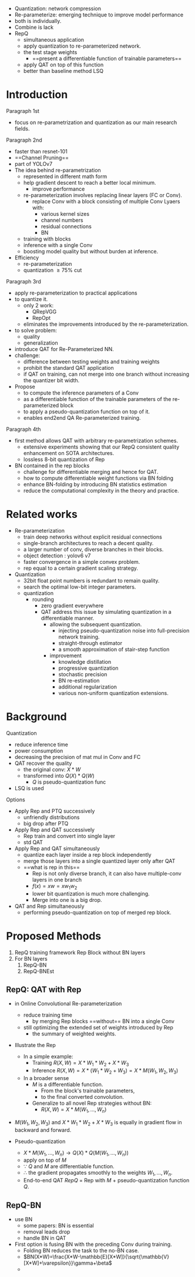 - Quantization: network compression
- Re-parameterize: emerging technique to improve model performance
- both is individually.
- Combine is lack
- RepQ
	- simultaneous application
	- apply quantization to re-parameterized network.
	- the test stage weights
		- ==present a differentiable function of trainable parameters==
	- apply QAT on top of this function
	- better than baseline method LSQ
# Introduction
Paragraph 1st
- focus on re-parametrization and quantization as our main research fields.

Paragraph 2nd
- faster than resnet-101
- ==Channel Pruning== 
- part of YOLOv7
- The idea behind re-parametrization
	- represented in different math form
	- help gradient descent to reach a better local minimum.
		- improve performance
	- re-parameterization involves replacing linear layers (FC or Conv).
		- replace Conv with a block consisting of multiple Conv Lyaers with:
			- various kernel sizes
			- channel numbers
			- residual connections
			- BN
	- training with blocks
	- inference with a single Conv
	- boosting model quality but without burden at inference.
- Efficiency
	- re-parameterization
	- quantization $\ge75\%$ cut

Paragraph 3rd
- apply re-parameterization to practical applications
- to quantize it.
	- only 2 work:
		- QRepVGG
		- RepOpt
	- eliminates the improvements introduced by the re-parameterization.
- to solve problem:
	- quality
	- generalization
- introduce QAT for Re-Parameterized NN.
- challenge:
	- difference between testing weights and training weights
	- prohibit the standard QAT application
	- if QAT on training, can not merge into one branch without increasing the quantizer bit width.
- Propose
	- to compute the inference parameters of a Conv 
	- as a differentiable function of the trainable parameters of the re-parameterized block
	- to apply a pseudo-quantization function on top of it.
	- enables end2end QA Re-parameterized training.

Paragraph 4th
- first method allows QAT with arbitrary re-parametrization schemes.
	- extensive experiments showing that our RepQ consistent quality enhancement on SOTA architectures.
	- lossless 8-bit quantization of Rep
- BN contained in the rep blocks 
	- challenge for differentiable merging and hence for QAT.
	- how to compute differentiable weight functions via BN folding
	- enhance BN-folding by introducing BN statistics estimation
	- reduce the computational complexity in the theory and practice.
# Related works
- Re-parameterization
	- train deep networks without explicit residual connections
	- single-branch architectures to reach a decent quality.
	- a larger number of conv, diverse branches in their blocks.
	- object detection : yolov6 v7
	- faster convergence in a simple convex problem.
	- rep equal to a certain gradient scaling strategy.
- Quantization
	- 32bit float point numbers is redundant to remain quality.
	- search the optimal low-bit integer parameters.
	- quantization
		- rounding
			- zero gradient everywhere
			- QAT address this issue by simulating quantization in a differentiable manner.
				- allowing the subsequent quantization.
					- injecting pseudo-quantization noise into full-precision network training.
					- straight-through estimator
					- a smooth approximation of stair-step function
				- improvement
					- knowledge distillation
					- progressive quantization
					- stochastic precision
					- BN re-estimation
					- additional regularization
					- various non-uniform quantization extensions.
# Background

Quantization
- reduce inference time
- power consumption
- decreasing the precision of mat mul in Conv and FC
- QAT recover the quality
	- the original conv: $X * W$ 
	- transformed into $Q(X)*Q(W)$
		- $Q$ is pseudo-quantization func
- LSQ is used

Options
- Apply Rep and PTQ successively
	- unfriendly distributions
	- big drop after PTQ
- Apply Rep and QAT successively
	- Rep train and convert into single layer
	- std QAT
- Apply Rep and QAT simultaneously
	- quantize each layer inside a rep block independently
	- merge those layers into a single quantized layer only after QAT
	- ==what is rep in this==
		- Rep is not only diverse branch, it can also have multiple-conv layers in one branch
		- $f(x)=xw=xw_1w_2$
		- lower bit quantization is much more challenging.
		- Merge into one is a big drop.
- QAT and Rep simultaneously
	- performing pseudo-quantization on top of merged rep block.

# Proposed Methods

1. RepQ training framework Rep Block without BN layers
2. For BN layers
	1. RepQ-BN
	2. RepQ-BNEst
## RepQ: QAT with Rep
- in Online Convolutional Re-parameterization
	- reduce training time
		- by merging Rep blocks ==without== BN into a single Conv
	- still optimizing the extended set of weights introduced by Rep
		- the summary of weighted weights.
- Illustrate the Rep
	- In a simple example: 
		- Training $R(X, W)=X*W_1*W_2+X*W_3$
		- Inference $R(X,W)=X*(W_1*W_2+W_3)=X*M(W_1,W_2,W_3)$
	- In a broader sense
		- $M$ is a differentiable function.
			- From the block's trainable parameters,
			- to the final converted convolution.
		- Generalize to all novel Rep strategies without BN:
			- $R(X,W)=X*M(W_1,...,W_n)$

- $M(W_1, W_2, W_3)$ and $X*W_1*W_2+X*W_3$ is equally in gradient flow in backward and forward.

- Pseudo-quantization
	- $X*M(W_1,...,W_n)\rightarrow Q(X)*Q(M(W_1,...,W_n))$
	- apply on top of $M$
	- $\because$ $Q$ and $M$ are differentiable function.
	- $\therefore$ the gradient propagates smoothly to the weights $W_1,...,W_n$.
	- End-to-end QAT $RepQ$ = Rep with $M$ $+$ pseudo-quantization function $Q$.
## RepQ-BN
- use BN
	- some papers: BN is essential
	- removal leads drop
	- handle BN in QAT
- First option is fusing BN with the preceding Conv during training.
	- Folding BN reduces the task to the no-BN case.
	- $BN(X*W)=\frac{X*W-\mathbb{E}[X*W]}{\sqrt{\mathbb{V}[X*W]+\varepsilon}}\gamma+\beta$
	- 